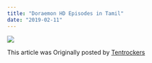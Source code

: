 ```yaml
---
title: "Doraemon HD Episodes in Tamil"
date: "2019-02-11"
---
```


![](https://2.bp.blogspot.com/-lMY0jv3_Mt8/XGEjEwbCLhI/AAAAAAAAA6Y/NjN7YZfSZMMNz1_IfTm1yrjCt34SnBKDgCLcBGAs/s1600/mqdefault.jpg)

This article was Originally posted by [Tentrockers](https://tentrockers.blogspot.com/)
